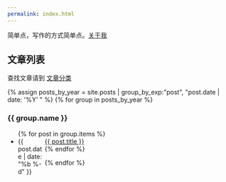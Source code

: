 ```yaml
---
permalink: index.html
---
```


简单点，写作的方式简单点。[关于我](/about)

## 文章列表 

查找文章请到 [文章分类](/categories)

{% assign posts_by_year = site.posts | group_by_exp:"post", "post.date | date: '%Y' " %}
{% for group in posts_by_year %}
<h3>{{ group.name }}</h3>
<ul>
    {% for post in group.items %}
    <li><div style="width:60px;float:left;">{{ post.date | date: "%b %-d" }}</div> <a href="{{ site.baseurl }}{{ post.url }}">{{ post.title }}</a></li>
    {% endfor %}
</ul>
{% endfor %}